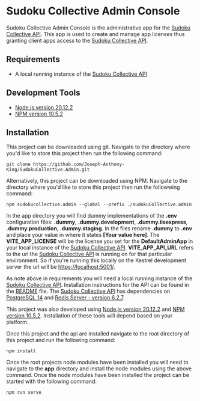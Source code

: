 # Sudoku Collective Admin Console

Sudoku Collective Admin Console is the administrative app for the [Sudoku Collective API](https://github.com/Joseph-Anthony-King/SudokuCollective).  This app is used to create and manage app licenses thus granting client apps access to the [Sudoku Collective API](https://github.com/Joseph-Anthony-King/SudokuCollective).

## Requirements

- A local running instance of the [Sudoku Collective API](https://github.com/Joseph-Anthony-King/SudokuCollective)

## Development Tools

- [Node.js version 20.12.2](https://nodejs.org/en)
- [NPM version 10.5.2](https://www.npmjs.com/)

## Installation

This project can be downloaded using git.  Navigate to the directory where you'd like to store this project then run the following command:

```
git clone https://github.com/Joseph-Anthony-King/SudokuCollective.Admin.git
```

Alternatively, this project can be downloaded using NPM.  Navigate to the directory where you'd like to store this project then run the followwing command:

```
npm sudokucollective.admin --global --prefix ./sudokuCollective.admin
```

In the app directory you will find dummy implementations of the **.env** configuration files: **.dummy**, **.dummy.development**, **.dummy.iisexpress**, **.dummy.production**, **.dummy.staging**.  In the files rename **.dummy** to **.env** and place your value in where it states **[Your value here]**.  The **VITE_APP_LICENSE** will be the license you set for the **DefaultAdminApp** in your local instance of the [Sudoku Collective API](https://github.com/Joseph-Anthony-King/SudokuCollective).  **VITE_APP_API_URL** refers to the url the [Sudoku Collective API](https://github.com/Joseph-Anthony-King/SudokuCollective) is running on for that particular environment.  So if you're running this locally on the Kestrel development server the url will be [https://localhost:5001/](https://localhost:5001/).

As note above in requirements you will need a local running instance of the [Sudoku Collective API](https://github.com/Joseph-Anthony-King/SudokuCollective).  Installation instructions for the API can be found in the [README](https://github.com/Joseph-Anthony-King/SudokuCollective/blob/master/README.md) file.  The [Sudoku Collective API](https://github.com/Joseph-Anthony-King/SudokuCollective) has dependencies on [PostgreSQL 14](https://www.postgresql.org/download/) and [Redis Server - version 6.2.7](https://redis.io/download).

This project was also developed using [Node.js version 20.12.2](https://nodejs.org/en) and [NPM version 10.5.2](https://www.npmjs.com/).  Installation of these tools will depend based on your platform.

Once this project and the api are installed navigate to the root directory of this project and run the following command:

```
npm install
```

Once the root projects node modules have been installed you will need to navigate to the **app** directory and install the node modules using the above command.  Once the node modules have been installed the project can be started with the following command:

```
npm run serve
```
